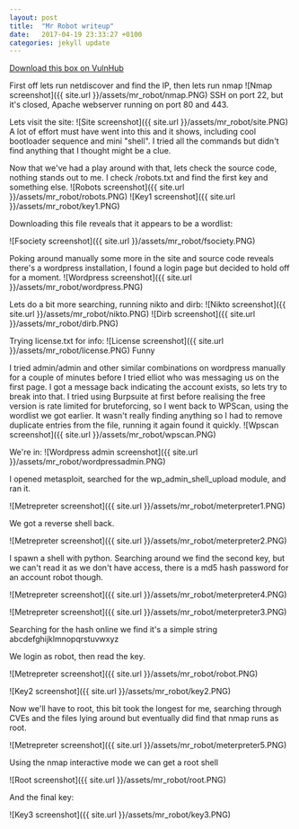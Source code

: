 ```yaml
---
layout: post
title:  "Mr Robot writeup"
date:   2017-04-19 23:33:27 +0100
categories: jekyll update
---
```


[Download this box on VulnHub](https://www.vulnhub.com/entry/mr-robot-1,151/)

First off lets run netdiscover and find the IP, then lets run nmap
![Nmap screenshot]({{ site.url }}/assets/mr_robot/nmap.PNG)
SSH on port 22, but it's closed, Apache webserver running on port 80 and 443.

Lets visit the site:
![Site screenshot]({{ site.url }}/assets/mr_robot/site.PNG)
A lot of effort must have went into this and it shows, including cool bootloader sequence and mini "shell". I tried all the commands but didn't find anything that I thought might be a clue.

Now that we've had a play around with that, lets check the source code, nothing stands out to me. I check /robots.txt and find the first key and something else.
![Robots screenshot]({{ site.url }}/assets/mr_robot/robots.PNG)
![Key1 screenshot]({{ site.url }}/assets/mr_robot/key1.PNG)

Downloading this file reveals that it appears to be a wordlist:

![Fsociety screenshot]({{ site.url }}/assets/mr_robot/fsociety.PNG)



Poking around manually some more in the site and source code reveals there's a wordpress installation, I found a login page but decided to hold off for a moment.
![Wordpress screenshot]({{ site.url }}/assets/mr_robot/wordpress.PNG)

Lets do a bit more searching, running nikto and dirb:
![Nikto screenshot]({{ site.url }}/assets/mr_robot/nikto.PNG)
![Dirb screenshot]({{ site.url }}/assets/mr_robot/dirb.PNG)

Trying license.txt for info:
![License screenshot]({{ site.url }}/assets/mr_robot/license.PNG)
Funny

I tried admin/admin and other similar combinations on wordpress manually for a couple of minutes before I tried elliot who was messaging us on the first page. I got a message back indicating the account exists, so lets try to break into that. I tried using Burpsuite at first before realising the free version is rate limited for bruteforcing, so I went back to WPScan, using the wordlist we got earlier. It wasn't really finding anything so I had to remove duplicate entries from the file, running it again found it quickly.
![Wpscan screenshot]({{ site.url }}/assets/mr_robot/wpscan.PNG)


We're in:
![Wordpress admin screenshot]({{ site.url }}/assets/mr_robot/wordpressadmin.PNG)

I opened metasploit, searched for the wp_admin_shell_upload module, and ran it.

![Metrepreter screenshot]({{ site.url }}/assets/mr_robot/meterpreter1.PNG)

We got a reverse shell back.

![Metrepreter screenshot]({{ site.url }}/assets/mr_robot/meterpreter2.PNG)

I spawn a shell with python. Searching around we find the second key, but we can't read it as we don't have access, there is a md5 hash password for an account robot though.

![Metrepreter screenshot]({{ site.url }}/assets/mr_robot/meterpreter4.PNG)

![Metrepreter screenshot]({{ site.url }}/assets/mr_robot/meterpreter3.PNG)

Searching for the hash online we find it's a simple string abcdefghijklmnopqrstuvwxyz

We login as robot, then read the key.

![Metrepreter screenshot]({{ site.url }}/assets/mr_robot/robot.PNG)

![Key2 screenshot]({{ site.url }}/assets/mr_robot/key2.PNG)


Now we'll have to root, this bit took the longest for me, searching through CVEs and the files lying around but eventually did find that nmap runs as root.

![Metrepreter screenshot]({{ site.url }}/assets/mr_robot/meterpreter5.PNG)

Using the nmap interactive mode we can get a root shell

![Root screenshot]({{ site.url }}/assets/mr_robot/root.PNG)

And the final key:

![Key3 screenshot]({{ site.url }}/assets/mr_robot/key3.PNG)



